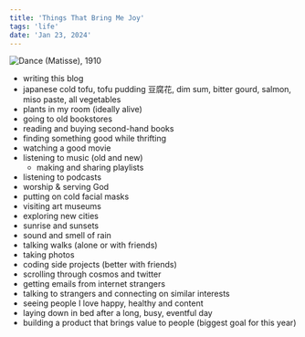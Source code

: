 ```yaml
---
title: 'Things That Bring Me Joy'
tags: 'life'
date: 'Jan 23, 2024'
---
```


![Dance (Matisse), 1910](/images/dance.jpg)

- writing this blog
- japanese cold tofu, tofu pudding 豆腐花, dim sum, bitter gourd, salmon, miso paste, all vegetables
- plants in my room (ideally alive)
- going to old bookstores
- reading and buying second-hand books
- finding something good while thrifting
- watching a good movie
- listening to music (old and new)
  - making and sharing playlists
- listening to podcasts
- worship & serving God
- putting on cold facial masks
- visiting art museums
- exploring new cities
- sunrise and sunsets
- sound and smell of rain
- talking walks (alone or with friends)
- taking photos
- coding side projects (better with friends)
- scrolling through cosmos and twitter
- getting emails from internet strangers
- talking to strangers and connecting on similar interests
- seeing people I love happy, healthy and content
- laying down in bed after a long, busy, eventful day
- building a product that brings value to people (biggest goal for this year)
